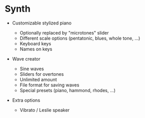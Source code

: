 # Synth

- Customizable stylized piano
    - Optionally replaced by "microtones" slider
    - Different scale options (pentatonic, blues, whole tone, ...)
    - Keyboard keys
    - Names on keys

- Wave creator
    - Sine waves
    - Sliders for overtones
    - Unlimited amount
    - File format for saving waves
    - Special presets (piano, hammond, rhodes, ...)

- Extra options
    - Vibrato / Leslie speaker